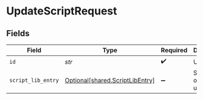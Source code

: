 # UpdateScriptRequest


## Fields

| Field                                                                    | Type                                                                     | Required                                                                 | Description                                                              |
| ------------------------------------------------------------------------ | ------------------------------------------------------------------------ | ------------------------------------------------------------------------ | ------------------------------------------------------------------------ |
| `id`                                                                     | *str*                                                                    | :heavy_check_mark:                                                       | Unique ID                                                                |
| `script_lib_entry`                                                       | [Optional[shared.ScriptLibEntry]](../../models/shared/scriptlibentry.md) | :heavy_minus_sign:                                                       | Script object to be updated                                              |